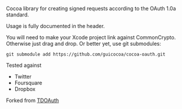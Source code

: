 Cocoa library for creating signed requests according to the OAuth 1.0a standard.

Usage is fully documented in the header.

You will need to make your Xcode project link against CommonCrypto. Otherwise
just drag and drop. Or better yet, use git submodules:

    git submodule add https://github.com/guicocoa/cocoa-oauth.git

Tested against

- Twitter
- Foursquare
- Dropbox

Forked from [TDOAuth](https://github.com/tweetdeck/tdoauth)
